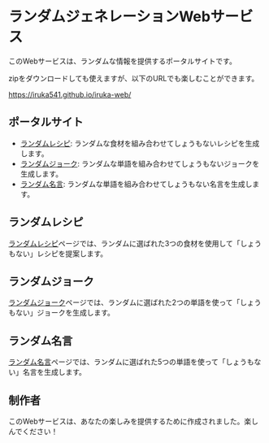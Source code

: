 # ランダムジェネレーションWebサービス

このWebサービスは、ランダムな情報を提供するポータルサイトです。

zipをダウンロードしても使えますが、以下のURLでも楽しむことができます。

https://iruka541.github.io/iruka-web/

## ポータルサイト

- [ランダムレシピ](recipe.html): ランダムな食材を組み合わせてしょうもないレシピを生成します。
- [ランダムジョーク](jo-ku.html): ランダムな単語を組み合わせてしょうもないジョークを生成します。
- [ランダム名言](meigen.html): ランダムな単語を組み合わせてしょうもない名言を生成します。

## ランダムレシピ

[ランダムレシピ](recipe.html)ページでは、ランダムに選ばれた3つの食材を使用して「しょうもない」レシピを提案します。

## ランダムジョーク

[ランダムジョーク](jo-ku.html)ページでは、ランダムに選ばれた2つの単語を使って「しょうもない」ジョークを生成します。

## ランダム名言

[ランダム名言](meigen.html)ページでは、ランダムに選ばれた5つの単語を使って「しょうもない」名言を生成します。

## 制作者

このWebサービスは、あなたの楽しみを提供するために作成されました。楽しんでください！
